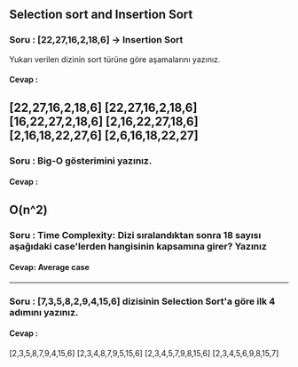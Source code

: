 ## Selection sort and Insertion Sort

### Soru : [22,27,16,2,18,6] -> Insertion Sort
Yukarı verilen dizinin sort türüne göre aşamalarını yazınız.
#### Cevap : 
[22,27,16,2,18,6] 
[22,27,16,2,18,6]
[16,22,27,2,18,6]
[2,16,22,27,18,6]
[2,16,18,22,27,6]
[2,6,16,18,22,27]
-----
### Soru : Big-O gösterimini yazınız.
#### Cevap :
O(n^2)
-------
### Soru : Time Complexity: Dizi sıralandıktan sonra 18 sayısı aşağıdaki case'lerden hangisinin kapsamına girer? Yazınız

#### Cevap: Average case 
-------
### Soru : [7,3,5,8,2,9,4,15,6] dizisinin Selection Sort'a göre ilk 4 adımını yazınız.
#### Cevap : 
[2,3,5,8,7,9,4,15,6] 
[2,3,4,8,7,9,5,15,6] 
[2,3,4,5,7,9,8,15,6] 
[2,3,4,5,6,9,8,15,7] 